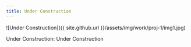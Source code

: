 ```yaml
---
title: Under Construction
---
```


![Under Construction]({{ site.github.url }}/assets/img/work/proj-1/img1.jpg)

Under Construction: Under Construction 
